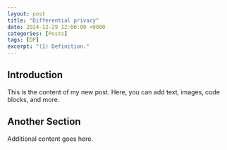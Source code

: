 ```yaml
---
layout: post
title: "Differential privacy"
date: 2024-12-29 12:00:00 +0000
categories: [Posts]
tags: [DP]
excerpt: "(1) Definition."
---
```

## Introduction

This is the content of my new post. Here, you can add text, images, code blocks, and more.

## Another Section

Additional content goes here.
